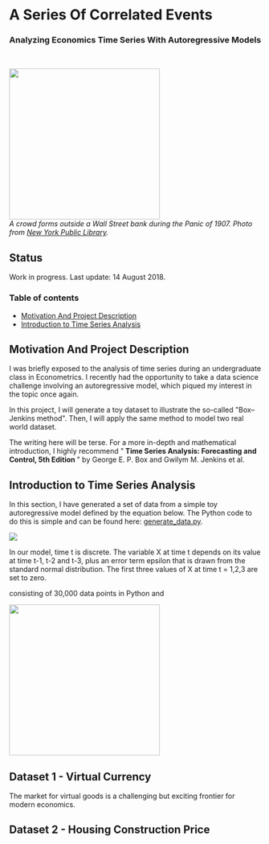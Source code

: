 # A Series Of Correlated Events
### Analyzing Economics Time Series With Autoregressive Models

<br>

<p align="left">
  <img src="https://raw.githubusercontent.com/tommyzakhoo/autoregressive/master/panic.jpg", width="300">
  <br>
  <i> A crowd forms outside a Wall Street bank during the Panic of 1907. Photo from <a href="https://digitalcollections.nypl.org/items/510d47dd-5b2c-a3d9-e040-e00a18064a99">New York Public Library</a>. </i>
</p>

## Status
Work in progress. Last update: 14 August 2018.

### Table of contents

- [Motivation And Project Description](#motivation-and-project-description)
- [Introduction to Time Series Analysis](#introduction-to-time-series-analysis)

## Motivation And Project Description

I was briefly exposed to the analysis of time series during an undergraduate class in Econometrics. I recently had the opportunity to take a data science challenge involving an autoregressive model, which piqued my interest in the topic once again.

In this project, I will generate a toy dataset to illustrate the so-called "Box–Jenkins method". Then, I will apply the same method to model two real world dataset.

The writing here will be terse. For a more in-depth and mathematical introduction, I highly recommend "<b> Time Series Analysis: Forecasting and Control, 5th Edition </b>" by George E. P. Box and Gwilym M. Jenkins et al.

## Introduction to Time Series Analysis

In this section, I have generated a set of data from a simple toy autoregressive model defined by the equation below. The Python code to do this is simple and can be found here: [generate_data.py](generate_data.py).

<p align="left">
  <img src="https://raw.githubusercontent.com/tommyzakhoo/autoregressive/master/example_ar3.gif">
</p>

In our model, time t is discrete. The variable X at time t depends on its value at time t-1, t-2 and t-3, plus an error term epsilon that is drawn from the standard normal distribution. The first three values of X at time t = 1,2,3 are set to zero. 

consisting of 30,000 data points in Python and

<p align="left">
  <img src="https://raw.githubusercontent.com/tommyzakhoo/autoregressive/master/fig1.png", height="300">
</p>


## Dataset 1 - Virtual Currency

The market for virtual goods is a challenging but exciting frontier for modern economics.

## Dataset 2 - Housing Construction Price


<!--

```python
s = "Python syntax highlighting"
print s
```

This project is a part of the [Data Science Working Group](http://datascience.codeforsanfrancisco.org) at [Code for San Francisco](http://www.codeforsanfrancisco.org).  Other DSWG projects can be found at the [main GitHub repo](https://github.com/sfbrigade/data-science-wg).

#### -- Project Status: [Active, On-Hold, Completed]

## Project Intro/Objective
The purpose of this project is ________. (Describe the main goals of the project and potential civic impact. Limit to a short paragraph, 3-6 Sentences)

### Partner
* [Name of Partner organization/Government department etc..]
* Website for partner
* Partner contact: [Name of Contact], [slack handle of contact if any]
* If you do not have a partner leave this section out

### Methods Used
* Inferential Statistics
* Machine Learning
* Data Visualization
* Predictive Modeling
* etc.

### Technologies
* R 
* Python
* D3
* PostGres, MySql
* Pandas, jupyter
* HTML
* JavaScript
* etc. 

## Project Description
(Provide more detailed overview of the project.  Talk a bit about your data sources and what questions and hypothesis you are exploring. What specific data analysis/visualization and modelling work are you using to solve the problem? What blockers and challenges are you facing?  Feel free to number or bullet point things here)

## Needs of this project

- frontend developers
- data exploration/descriptive statistics
- data processing/cleaning
- statistical modeling
- writeup/reporting
- etc. (be as specific as possible)

-->
